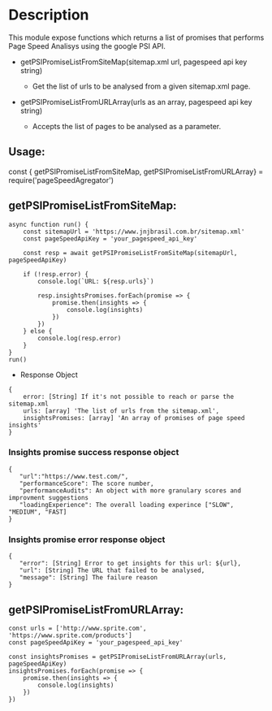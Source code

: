 # Description
This module expose functions which returns a list of promises that performs Page Speed Analisys using the google PSI API.

* getPSIPromiseListFromSiteMap(sitemap.xml url, pagespeed api key string)
  * Get the list of urls to be analysed from a given sitemap.xml page.


* getPSIPromiseListFromURLArray(urls as an array, pagespeed api key string)
  * Accepts the list of pages to be analysed as a parameter.

## Usage:
const { getPSIPromiseListFromSiteMap, getPSIPromiseListFromURLArray} = require('pageSpeedAgregator')

## getPSIPromiseListFromSiteMap:
```
async function run() {
    const sitemapUrl = 'https://www.jnjbrasil.com.br/sitemap.xml'
    const pageSpeedApiKey = 'your_pagespeed_api_key'

    const resp = await getPSIPromiseListFromSiteMap(sitemapUrl, pageSpeedApiKey)
    
    if (!resp.error) {
        console.log(`URL: ${resp.urls}`)

        resp.insightsPromises.forEach(promise => {
            promise.then(insights => {
                console.log(insights)
            })
        })
    } else {
        console.log(resp.error)
    }
}
run()
```
* Response Object
```
{
    error: [String] If it's not possible to reach or parse the sitemap.xml
    urls: [array] 'The list of urls from the sitemap.xml',
    insightsPromises: [array] 'An array of promises of page speed insights'
}
```

### Insights promise success response object 
```
{
   "url":"https://www.test.com/",
   "performanceScore": The score number,
   "performanceAudits": An object with more granulary scores and improvment suggestions
   "loadingExperience": The overall loading experince ["SLOW", "MEDIUM", "FAST]
}
```

### Insights promise error response object
```
{
   "error": [String] Error to get insights for this url: ${url},
   "url": [String] The URL that failed to be analysed,
   "message": [String] The failure reason 
}
```

## getPSIPromiseListFromURLArray:
```
const urls = ['http://www.sprite.com', 'https://www.sprite.com/products']
const pageSpeedApiKey = 'your_pagespeed_api_key'

const insightsPromises = getPSIPromiseListFromURLArray(urls, pageSpeedApiKey)
insightsPromises.forEach(promise => {
    promise.then(insights => {
        console.log(insights)
    })
})
```